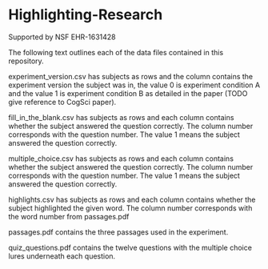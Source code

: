 # Highlighting-Research
Supported by NSF  EHR-1631428

The following text outlines each of the data files contained in this repository.

experiment_version.csv has subjects as rows and the column contains the experiment version the subject was in, the value 0 is experiment condition A and the value 1 is experiment condition B as detailed in the paper (TODO give reference to CogSci paper).

fill_in_the_blank.csv has subjects as rows and each column contains whether the subject answered the question correctly. The column number corresponds with the question number. The value 1 means the subject answered the question correctly.

multiple_choice.csv has subjects as rows and each column contains whether the subject answered the question correctly. The column number corresponds with the question number. The value 1 means the subject answered the question correctly.

highlights.csv has subjects as rows and each column contains whether the subject highlighted the given word. The column number corresponds with the word number from passages.pdf

passages.pdf contains the three passages used in the experiment.

quiz_questions.pdf contains the twelve questions with the multiple choice lures underneath each question.
